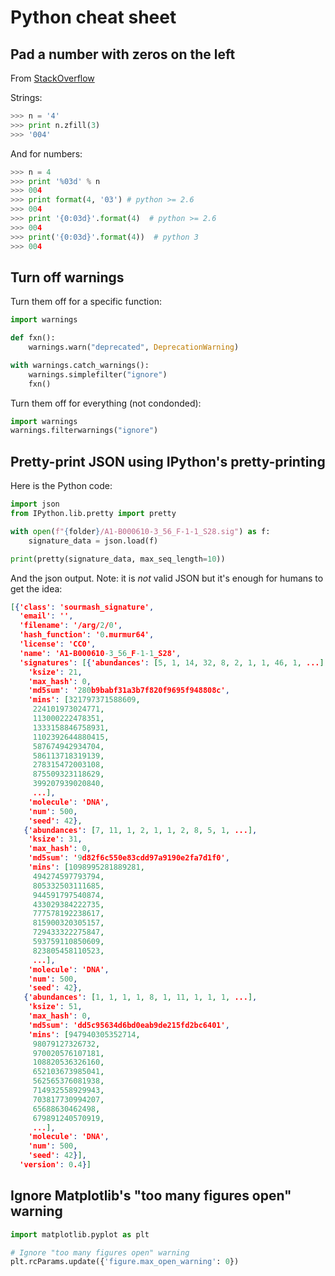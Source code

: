 # Python cheat sheet

## Pad a number with zeros on the left

From [StackOverflow](http://stackoverflow.com/questions/339007/nicest-way-to-pad-zeroes-to-string)

Strings:

```python
>>> n = '4'
>>> print n.zfill(3)
>>> '004'
```

And for numbers:

```python
>>> n = 4
>>> print '%03d' % n
>>> 004
>>> print format(4, '03') # python >= 2.6
>>> 004
>>> print '{0:03d}'.format(4)  # python >= 2.6
>>> 004
>>> print('{0:03d}'.format(4))  # python 3
>>> 004
```
## Turn off warnings

Turn them off for a specific function:

```python
import warnings

def fxn():
    warnings.warn("deprecated", DeprecationWarning)

with warnings.catch_warnings():
    warnings.simplefilter("ignore")
    fxn()
```

Turn them off for everything (not condonded):

```python
import warnings
warnings.filterwarnings("ignore")
```

## Pretty-print JSON using IPython's pretty-printing

Here is the Python code:

```python
import json
from IPython.lib.pretty import pretty

with open(f"{folder}/A1-B000610-3_56_F-1-1_S28.sig") as f:
    signature_data = json.load(f)

print(pretty(signature_data, max_seq_length=10))
```

And the json output. Note: it is *not* valid JSON but it's enough for humans to get the idea:

```json
[{'class': 'sourmash_signature',
  'email': '',
  'filename': '/arg/2/0',
  'hash_function': '0.murmur64',
  'license': 'CC0',
  'name': 'A1-B000610-3_56_F-1-1_S28',
  'signatures': [{'abundances': [5, 1, 14, 32, 8, 2, 1, 1, 46, 1, ...],
    'ksize': 21,
    'max_hash': 0,
    'md5sum': '280b9babf31a3b7f820f9695f948808c',
    'mins': [321797371588609,
     224101973024771,
     113000222478351,
     1333158846758931,
     1102392644880415,
     587674942934704,
     586113718319139,
     278315472003108,
     875509323118629,
     399207939020840,
     ...],
    'molecule': 'DNA',
    'num': 500,
    'seed': 42},
   {'abundances': [7, 11, 1, 2, 1, 1, 2, 8, 5, 1, ...],
    'ksize': 31,
    'max_hash': 0,
    'md5sum': '9d82f6c550e83cdd97a9190e2fa7d1f0',
    'mins': [1098995281889281,
     494274597793794,
     805332503111685,
     944591797540874,
     433029384222735,
     777578192238617,
     815900320305157,
     729433322275847,
     593759110850609,
     823805458110523,
     ...],
    'molecule': 'DNA',
    'num': 500,
    'seed': 42},
   {'abundances': [1, 1, 1, 1, 8, 1, 11, 1, 1, 1, ...],
    'ksize': 51,
    'max_hash': 0,
    'md5sum': 'dd5c95634d6bd0eab9de215fd2bc6401',
    'mins': [947940305352714,
     98079127326732,
     970020576107181,
     108820536326160,
     652103673985041,
     562565376081938,
     714932558929943,
     703817730994207,
     65688630462498,
     679891240570919,
     ...],
    'molecule': 'DNA',
    'num': 500,
    'seed': 42}],
  'version': 0.4}]
```

## Ignore Matplotlib's "too many figures open" warning

```python
import matplotlib.pyplot as plt

# Ignore "too many figures open" warning
plt.rcParams.update({'figure.max_open_warning': 0})
```

